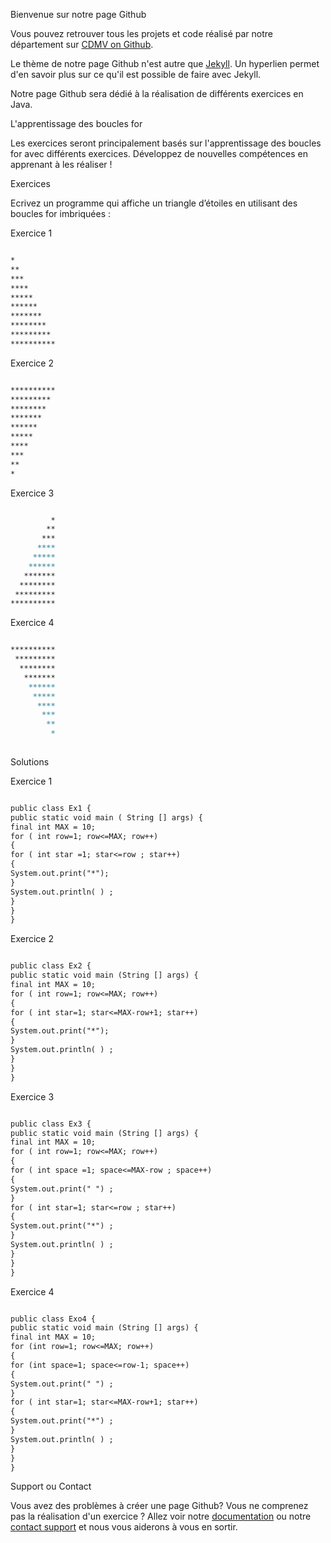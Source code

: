 

Bienvenue sur notre page Github 

Vous pouvez retrouver tous les projets et code réalisé par notre département sur [CDMV on Github]().

Le thème de notre page Github n'est autre que [Jekyll](https://jekyllrb.com/). Un hyperlien permet d'en savoir plus sur ce qu'il est possible de faire avec Jekyll. 

Notre page Github sera dédié à la réalisation de différents exercices en Java. 

L'apprentissage des boucles for 

Les exercices seront principalement basés sur l'apprentissage des boucles for avec différents exercices. Développez de nouvelles compétences en apprenant à les réaliser ! 

Exercices 

Ecrivez un programme qui affiche un triangle d’étoiles en utilisant des boucles for imbriquées :

Exercice 1
```markdown

*
**
***
****
*****
******
*******
********
*********
**********

```

Exercice 2 

```markdown

**********
*********
********
*******
******
*****
****
***
**
*

```

Exercice 3

```markdown

         *
        **
       ***
      ****
     *****
    ******
   *******
  ********
 *********
**********

```

Exercice 4 

```markdown

**********
 *********
  ********
   *******
    ******
     *****
      ****
       ***
        **
         *
         
```

Solutions

Exercice 1



```markdown

public class Ex1 {
public static void main ( String [] args) {
final int MAX = 10;
for ( int row=1; row<=MAX; row++)
{
for ( int star =1; star<=row ; star++)
{
System.out.print("*");
}
System.out.println( ) ;
}
}
}

```

Exercice 2

```markdown

public class Ex2 {
public static void main (String [] args) {
final int MAX = 10;
for ( int row=1; row<=MAX; row++)
{
for ( int star=1; star<=MAX-row+1; star++)
{
System.out.print("*");
}
System.out.println( ) ;
}
}
}

```


Exercice 3


```markdown

public class Ex3 {
public static void main (String [] args) {
final int MAX = 10;
for ( int row=1; row<=MAX; row++)
{
for ( int space =1; space<=MAX-row ; space++)
{
System.out.print(" ") ;
}
for ( int star=1; star<=row ; star++)
{
System.out.print("*") ;
}
System.out.println( ) ;
}
}
}


```

Exercice 4
```markdown

public class Exo4 {
public static void main (String [] args) {
final int MAX = 10;
for (int row=1; row<=MAX; row++)
{
for (int space=1; space<=row-1; space++)
{
System.out.print(" ") ;
}
for ( int star=1; star<=MAX-row+1; star++)
{
System.out.print("*") ;
}
System.out.println( ) ;
}
}
}


```

Support ou Contact

Vous avez des problèmes à créer une page Github? Vous ne comprenez pas la réalisation d'un exercice ? Allez voir notre [documentation](https://help.github.com/categories/github-pages-basics/) ou notre [contact support](https://github.com/contact) et nous vous aiderons à vous en sortir.

